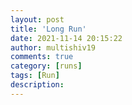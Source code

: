 ```yaml
---
layout: post
title: 'Long Run'
date: 2021-11-14 20:15:22
author: multishiv19
comments: true
category: [runs]
tags: [Run]
description: 
---
```


<div width='100%' class='strava-embed-placeholder' data-embed-type='activity' data-embed-id='6255089941'></div>
<script src='https://strava-embeds.com/embed.js'></script>
